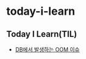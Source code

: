 # today-i-learn
Today I Learn(TIL)
---

- [DB에서 발생하는 OOM 이슈](https://github.com/chanjunpark/today-i-learn/issues/1)
